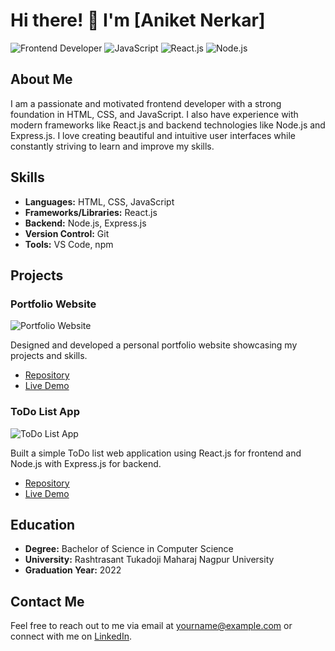 # Hi there! 👋 I'm [Aniket Nerkar]

![Frontend Developer](https://img.shields.io/badge/Role-Frontend_Developer-brightgreen)
![JavaScript](https://img.shields.io/badge/Language-JavaScript-yellow)
![React.js](https://img.shields.io/badge/Framework-React.js-blue)
![Node.js](https://img.shields.io/badge/Environment-Node.js-green)

## About Me

I am a passionate and motivated frontend developer with a strong foundation in HTML, CSS, and JavaScript. I also have experience with modern frameworks like React.js and backend technologies like Node.js and Express.js. I love creating beautiful and intuitive user interfaces while constantly striving to learn and improve my skills.

## Skills

- **Languages:** HTML, CSS, JavaScript
- **Frameworks/Libraries:** React.js
- **Backend:** Node.js, Express.js
- **Version Control:** Git
- **Tools:** VS Code, npm

## Projects

### Portfolio Website

![Portfolio Website](https://via.placeholder.com/500)

Designed and developed a personal portfolio website showcasing my projects and skills.

- [Repository](https://github.com/yourusername/portfolio)
- [Live Demo](https://yourusername.github.io/portfolio)

### ToDo List App

![ToDo List App](https://via.placeholder.com/500)

Built a simple ToDo list web application using React.js for frontend and Node.js with Express.js for backend.

- [Repository](https://github.com/yourusername/todo-list)
- [Live Demo](https://yourusername.github.io/todo-list)

## Education

- **Degree:** Bachelor of Science in Computer Science
- **University:** Rashtrasant Tukadoji Maharaj Nagpur University
- **Graduation Year:** 2022

## Contact Me

Feel free to reach out to me via email at yourname@example.com or connect with me on [LinkedIn](https://www.linkedin.com/in/yourusername).

